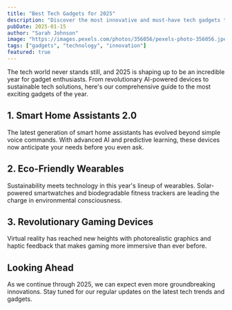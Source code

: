 ```yaml
---
title: "Best Tech Gadgets for 2025"
description: "Discover the most innovative and must-have tech gadgets that will define 2025."
pubDate: 2025-01-15
author: "Sarah Johnson"
image: "https://images.pexels.com/photos/356056/pexels-photo-356056.jpeg?auto=compress&cs=tinysrgb&w=1260&h=750&dpr=2"
tags: ["gadgets", "technology", "innovation"]
featured: true
---
```


The tech world never stands still, and 2025 is shaping up to be an incredible year for gadget enthusiasts. From revolutionary AI-powered devices to sustainable tech solutions, here's our comprehensive guide to the most exciting gadgets of the year.

## 1. Smart Home Assistants 2.0

The latest generation of smart home assistants has evolved beyond simple voice commands. With advanced AI and predictive learning, these devices now anticipate your needs before you even ask.

## 2. Eco-Friendly Wearables

Sustainability meets technology in this year's lineup of wearables. Solar-powered smartwatches and biodegradable fitness trackers are leading the charge in environmental consciousness.

## 3. Revolutionary Gaming Devices

Virtual reality has reached new heights with photorealistic graphics and haptic feedback that makes gaming more immersive than ever before.

## Looking Ahead

As we continue through 2025, we can expect even more groundbreaking innovations. Stay tuned for our regular updates on the latest tech trends and gadgets.